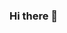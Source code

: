 ### Hi there 👋

<!--
**icacaica/icacaica** is a ✨ _special_ ✨ repository because its `README.md` (this file) appears on your GitHub profile.

Here are some ideas to get you started:

- 🔭 I’m currently working on ...
- 🌱 I’m currently learning ...# Biodata

## Personal Information
- **Name:** Your Name
- **Date of Birth:** Your Date of Birth
- **Location:** Your City, Country

## Educational Background
- **Degree:** Your Degree
- **School/University:** Name of School/University
- **Graduation Year:** Year of Graduation

## Skills
- Skill 1
- Skill 2
- ...

## Contact Information
- **Email:** Your Email Address
- **LinkedIn:** [Your LinkedIn Profile](https://www.linkedin.com/in/yourprofile/)

- 👯 I’m looking to collaborate on ...
- 🤔 I’m looking for help with ...
- 💬 Ask me about ...
- 📫 How to reach me: ...
- 😄 Pronouns: ...
- ⚡ Fun fact: ...
-->
